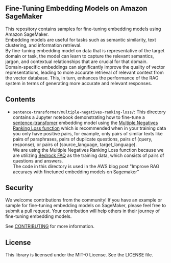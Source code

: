 ## Fine-Tuning Embedding Models on Amazon SageMaker

This repository contains samples for fine-tuning embedding models using Amazon SageMaker.  
Embedding models are useful for tasks such as semantic similarity, text clustering, and information retrieval.  
By fine-tuning embedding model on data that is representative of the target domain or task, the model can learn to capture the relevant semantics, jargon, and contextual relationships that are crucial for that domain.  
Domain-specific embeddings can significantly improve the quality of vector representations, leading to more accurate retrieval of relevant context from the vector database. This, in turn, enhances the performance of the RAG system in terms of generating more accurate and relevant responses.


## Contents
- `sentence-transformer/multiple-negatives-ranking-loss/`: This directory contains a Jupyter notebook demonstrating how to fine-tune a [sentence-transfomer](https://www.sbert.net/) embedding model using the [Multiple Negatives Ranking Loss function](https://www.sbert.net/docs/package_reference/sentence_transformer/losses.html#multiplenegativesrankingloss) which is recommended when in your training data you only have positive pairs, for example, only pairs of similar texts like pairs of paraphrases, pairs of duplicate questions, pairs of (query, response), or pairs of (source_language, target_language).   
We are using the Multiple Negatives Ranking Loss function because we are utilizing [Bedrock FAQ](https://aws.amazon.com/bedrock/faqs/) as the training data, which consists of pairs of questions and answers.  
The code in this directory is used in the AWS blog post "Improve RAG accuracy with finetuned embedding models on Sagemaker"
  
## Security
We welcome contributions from the community! If you have an example or sample for fine-tuning embedding models on SageMaker, please feel free to submit a pull request. Your contribution will help others in their journey of fine-tuning embedding models.  

See [CONTRIBUTING](CONTRIBUTING.md#security-issue-notifications) for more information.

## License

This library is licensed under the MIT-0 License. See the LICENSE file.

